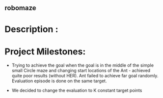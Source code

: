 ## robomaze


# Description :


# Project Milestones:

- Trying to achieve the goal when the goal is in the middle of the simple small Circle maze and changing start locations of the Ant - achieved quite poor results (without HER). Ant failed to achieve far goal randomly. Evaluation episode is done on the same target.

- We decided to change the evaluation to K constant target points 